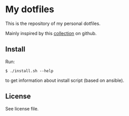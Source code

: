# My dotfiles

This is the repository of my personal dotfiles.

Mainly inspired by this [collection](https://github.com/webpro/awesome-dotfiles) on github.

## Install

Run:

```console
$ ./install.sh --help
```

to get information about install script (based on ansible).

## License

See license file.

